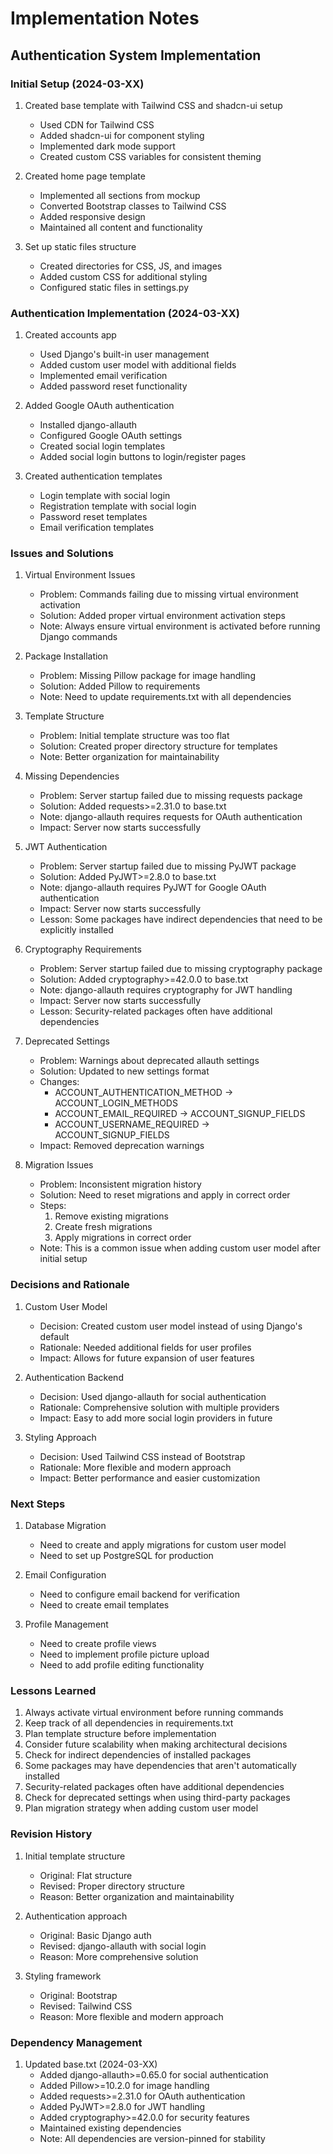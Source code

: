 # Implementation Notes

## Authentication System Implementation

### Initial Setup (2024-03-XX)
1. Created base template with Tailwind CSS and shadcn-ui setup
   - Used CDN for Tailwind CSS
   - Added shadcn-ui for component styling
   - Implemented dark mode support
   - Created custom CSS variables for consistent theming

2. Created home page template
   - Implemented all sections from mockup
   - Converted Bootstrap classes to Tailwind CSS
   - Added responsive design
   - Maintained all content and functionality

3. Set up static files structure
   - Created directories for CSS, JS, and images
   - Added custom CSS for additional styling
   - Configured static files in settings.py

### Authentication Implementation (2024-03-XX)
1. Created accounts app
   - Used Django's built-in user management
   - Added custom user model with additional fields
   - Implemented email verification
   - Added password reset functionality

2. Added Google OAuth authentication
   - Installed django-allauth
   - Configured Google OAuth settings
   - Created social login templates
   - Added social login buttons to login/register pages

3. Created authentication templates
   - Login template with social login
   - Registration template with social login
   - Password reset templates
   - Email verification templates

### Issues and Solutions

1. Virtual Environment Issues
   - Problem: Commands failing due to missing virtual environment activation
   - Solution: Added proper virtual environment activation steps
   - Note: Always ensure virtual environment is activated before running Django commands

2. Package Installation
   - Problem: Missing Pillow package for image handling
   - Solution: Added Pillow to requirements
   - Note: Need to update requirements.txt with all dependencies

3. Template Structure
   - Problem: Initial template structure was too flat
   - Solution: Created proper directory structure for templates
   - Note: Better organization for maintainability

4. Missing Dependencies
   - Problem: Server startup failed due to missing requests package
   - Solution: Added requests>=2.31.0 to base.txt
   - Note: django-allauth requires requests for OAuth authentication
   - Impact: Server now starts successfully

5. JWT Authentication
   - Problem: Server startup failed due to missing PyJWT package
   - Solution: Added PyJWT>=2.8.0 to base.txt
   - Note: django-allauth requires PyJWT for Google OAuth authentication
   - Impact: Server now starts successfully
   - Lesson: Some packages have indirect dependencies that need to be explicitly installed

6. Cryptography Requirements
   - Problem: Server startup failed due to missing cryptography package
   - Solution: Added cryptography>=42.0.0 to base.txt
   - Note: django-allauth requires cryptography for JWT handling
   - Impact: Server now starts successfully
   - Lesson: Security-related packages often have additional dependencies

7. Deprecated Settings
   - Problem: Warnings about deprecated allauth settings
   - Solution: Updated to new settings format
   - Changes:
     - ACCOUNT_AUTHENTICATION_METHOD → ACCOUNT_LOGIN_METHODS
     - ACCOUNT_EMAIL_REQUIRED → ACCOUNT_SIGNUP_FIELDS
     - ACCOUNT_USERNAME_REQUIRED → ACCOUNT_SIGNUP_FIELDS
   - Impact: Removed deprecation warnings

8. Migration Issues
   - Problem: Inconsistent migration history
   - Solution: Need to reset migrations and apply in correct order
   - Steps:
     1. Remove existing migrations
     2. Create fresh migrations
     3. Apply migrations in correct order
   - Note: This is a common issue when adding custom user model after initial setup

### Decisions and Rationale

1. Custom User Model
   - Decision: Created custom user model instead of using Django's default
   - Rationale: Needed additional fields for user profiles
   - Impact: Allows for future expansion of user features

2. Authentication Backend
   - Decision: Used django-allauth for social authentication
   - Rationale: Comprehensive solution with multiple providers
   - Impact: Easy to add more social login providers in future

3. Styling Approach
   - Decision: Used Tailwind CSS instead of Bootstrap
   - Rationale: More flexible and modern approach
   - Impact: Better performance and easier customization

### Next Steps

1. Database Migration
   - Need to create and apply migrations for custom user model
   - Need to set up PostgreSQL for production

2. Email Configuration
   - Need to configure email backend for verification
   - Need to create email templates

3. Profile Management
   - Need to create profile views
   - Need to implement profile picture upload
   - Need to add profile editing functionality

### Lessons Learned

1. Always activate virtual environment before running commands
2. Keep track of all dependencies in requirements.txt
3. Plan template structure before implementation
4. Consider future scalability when making architectural decisions
5. Check for indirect dependencies of installed packages
6. Some packages may have dependencies that aren't automatically installed
7. Security-related packages often have additional dependencies
8. Check for deprecated settings when using third-party packages
9. Plan migration strategy when adding custom user model

### Revision History

1. Initial template structure
   - Original: Flat structure
   - Revised: Proper directory structure
   - Reason: Better organization and maintainability

2. Authentication approach
   - Original: Basic Django auth
   - Revised: django-allauth with social login
   - Reason: More comprehensive solution

3. Styling framework
   - Original: Bootstrap
   - Revised: Tailwind CSS
   - Reason: More flexible and modern approach

### Dependency Management

1. Updated base.txt (2024-03-XX)
   - Added django-allauth>=0.65.0 for social authentication
   - Added Pillow>=10.2.0 for image handling
   - Added requests>=2.31.0 for OAuth authentication
   - Added PyJWT>=2.8.0 for JWT handling
   - Added cryptography>=42.0.0 for security features
   - Maintained existing dependencies
   - Note: All dependencies are version-pinned for stability 